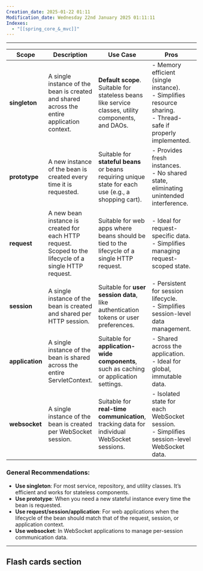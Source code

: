 ```yaml
---
Creation_date: 2025-01-22 01:11
Modification_date: Wednesday 22nd January 2025 01:11:11
Indexes:
  - "[[spring_core_&_mvc]]"
---
```


----


| **Scope**       | **Description**                                                                                         | **Use Case**                                                                                          | **Pros**                                                                                                          | **Cons**                                                                                          |
| --------------- | ------------------------------------------------------------------------------------------------------- | ----------------------------------------------------------------------------------------------------- | ----------------------------------------------------------------------------------------------------------------- | ------------------------------------------------------------------------------------------------- |
| **singleton**   | A single instance of the bean is created and shared across the entire application context.              | **Default scope**. Suitable for stateless beans like service classes, utility components, and DAOs.   | - Memory efficient (single instance).<br>- Simplifies resource sharing.<br>- Thread-safe if properly implemented. | - Can introduce issues if not thread-safe.<br>- Shared state may lead to unintended side effects. |
| **prototype**   | A new instance of the bean is created every time it is requested.                                       | Suitable for **stateful beans** or beans requiring unique state for each use (e.g., a shopping cart). | - Provides fresh instances.<br>- No shared state, eliminating unintended interference.                            | - Resource-intensive.<br>- Developer must manage lifecycle explicitly.                            |
| **request**     | A new bean instance is created for each HTTP request. Scoped to the lifecycle of a single HTTP request. | Suitable for web apps where beans should be tied to the lifecycle of a single HTTP request.           | - Ideal for request-specific data.<br>- Simplifies managing request-scoped state.                                 | - Limited to web applications.<br>- Becomes invalid after the HTTP request is complete.           |
| **session**     | A single instance of the bean is created and shared per HTTP session.                                   | Suitable for **user session data**, like authentication tokens or user preferences.                   | - Persistent for session lifecycle.<br>- Simplifies session-level data management.                                | - Limited to web applications.<br>- Potential for excessive memory usage in large apps.           |
| **application** | A single instance of the bean is shared across the entire ServletContext.                               | Suitable for **application-wide components**, such as caching or application settings.                | - Shared across the application.<br>- Ideal for global, immutable data.                                           | - Not request/session-aware.<br>- May lead to memory bloat for rarely-used components.            |
| **websocket**   | A single instance of the bean is created per WebSocket session.                                         | Suitable for **real-time communication**, tracking data for individual WebSocket sessions.            | - Isolated state for each WebSocket session.<br>- Simplifies session-level WebSocket data.                        | - Limited to WebSocket-based apps.<br>- Can increase memory usage for many concurrent sessions.   |

### General Recommendations:
- **Use singleton**: For most service, repository, and utility classes. It’s efficient and works for stateless components.
- **Use prototype**: When you need a new stateful instance every time the bean is requested.
- **Use request/session/application**: For web applications when the lifecycle of the bean should match that of the request, session, or application context.
- **Use websocket**: In WebSocket applications to manage per-session communication data.

















---
## Flash cards section
